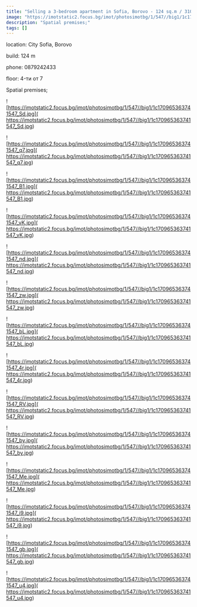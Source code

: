 ```yaml
---
title: "Selling a 3-bedroom apartment in Sofia, Borovo - 124 sq.m / 310000 EUR :: imot.bg Advertisement"
image: "https://imotstatic2.focus.bg/imot/photosimotbg/1/547//big1/1c170965363741547_8A.jpg"
description: "Spatial premises;"
tags: []
---
```


location: City Sofia, Borovo

build: 124 m

phone: 0879242433

floor: 4-ти от 7

Spatial premises;


![https://imotstatic2.focus.bg/imot/photosimotbg/1/547//big1/1c170965363741547_Sd.jpg]( https://imotstatic2.focus.bg/imot/photosimotbg/1/547//big1/1c170965363741547_Sd.jpg)


![https://imotstatic2.focus.bg/imot/photosimotbg/1/547//big1/1c170965363741547_q7.jpg]( https://imotstatic2.focus.bg/imot/photosimotbg/1/547//big1/1c170965363741547_q7.jpg)


![https://imotstatic2.focus.bg/imot/photosimotbg/1/547//big1/1c170965363741547_B1.jpg]( https://imotstatic2.focus.bg/imot/photosimotbg/1/547//big1/1c170965363741547_B1.jpg)


![https://imotstatic2.focus.bg/imot/photosimotbg/1/547//big1/1c170965363741547_vK.jpg]( https://imotstatic2.focus.bg/imot/photosimotbg/1/547//big1/1c170965363741547_vK.jpg)


![https://imotstatic2.focus.bg/imot/photosimotbg/1/547//big1/1c170965363741547_nd.jpg]( https://imotstatic2.focus.bg/imot/photosimotbg/1/547//big1/1c170965363741547_nd.jpg)


![https://imotstatic2.focus.bg/imot/photosimotbg/1/547//big1/1c170965363741547_zw.jpg]( https://imotstatic2.focus.bg/imot/photosimotbg/1/547//big1/1c170965363741547_zw.jpg)


![https://imotstatic2.focus.bg/imot/photosimotbg/1/547//big1/1c170965363741547_bL.jpg]( https://imotstatic2.focus.bg/imot/photosimotbg/1/547//big1/1c170965363741547_bL.jpg)


![https://imotstatic2.focus.bg/imot/photosimotbg/1/547//big1/1c170965363741547_4r.jpg]( https://imotstatic2.focus.bg/imot/photosimotbg/1/547//big1/1c170965363741547_4r.jpg)


![https://imotstatic2.focus.bg/imot/photosimotbg/1/547//big1/1c170965363741547_RV.jpg]( https://imotstatic2.focus.bg/imot/photosimotbg/1/547//big1/1c170965363741547_RV.jpg)


![https://imotstatic2.focus.bg/imot/photosimotbg/1/547//big1/1c170965363741547_by.jpg]( https://imotstatic2.focus.bg/imot/photosimotbg/1/547//big1/1c170965363741547_by.jpg)


![https://imotstatic2.focus.bg/imot/photosimotbg/1/547//big1/1c170965363741547_Me.jpg]( https://imotstatic2.focus.bg/imot/photosimotbg/1/547//big1/1c170965363741547_Me.jpg)


![https://imotstatic2.focus.bg/imot/photosimotbg/1/547//big1/1c170965363741547_i9.jpg]( https://imotstatic2.focus.bg/imot/photosimotbg/1/547//big1/1c170965363741547_i9.jpg)


![https://imotstatic2.focus.bg/imot/photosimotbg/1/547//big1/1c170965363741547_gb.jpg]( https://imotstatic2.focus.bg/imot/photosimotbg/1/547//big1/1c170965363741547_gb.jpg)


![https://imotstatic2.focus.bg/imot/photosimotbg/1/547//big1/1c170965363741547_u4.jpg]( https://imotstatic2.focus.bg/imot/photosimotbg/1/547//big1/1c170965363741547_u4.jpg)


